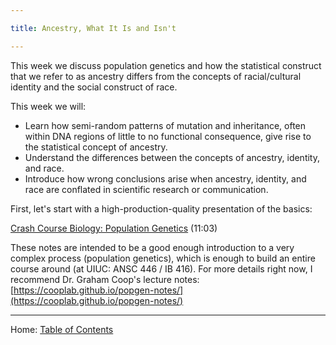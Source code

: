 ```yaml
---

title: Ancestry, What It Is and Isn't

---
```


This week we discuss population genetics and how the statistical construct that we refer to as ancestry differs from the concepts of racial/cultural identity and the social construct of race.

This week we will:

- Learn how semi-random patterns of mutation and inheritance, often within DNA regions of little to no functional consequence, give rise to the statistical concept of ancestry.
- Understand the differences between the concepts of ancestry, identity, and race.
- Introduce how wrong conclusions arise when ancestry, identity, and race are conflated in scientific research or communication.

First, let's start with a high-production-quality presentation of the basics:

[Crash Course Biology: Population Genetics](https://youtu.be/WhFKPaRnTdQ) (11:03)

These notes are intended to be a good enough introduction to a very complex process (population genetics), which is enough to build an entire course around (at UIUC: ANSC 446 / IB 416). For more details right now, I recommend Dr. Graham Coop's lecture notes: [https://cooplab.github.io/popgen-notes/](https://cooplab.github.io/popgen-notes/)

------

Home: [Table of Contents](../README.md)
